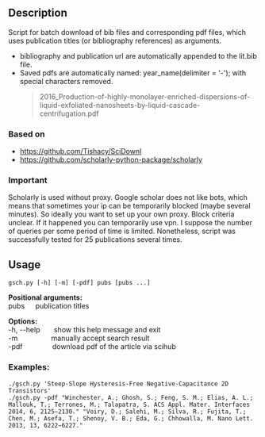 ## Description
Script for batch download of bib files and corresponding pdf files, which uses publication titles (or bibliography references) as arguments.
- bibliography and publication url are automatically appended to the lit.bib file.
- Saved pdfs are automatically named: year_name(delimiter = '-'); with special characters removed.
    >2016_Production-of-highly-monolayer-enriched-dispersions-of-liquid-exfoliated-nanosheets-by-liquid-cascade-centrifugation.pdf

### Based on
- https://github.com/Tishacy/SciDownl
- https://github.com/scholarly-python-package/scholarly

### Important
Scholarly is used without proxy. Google scholar does not like bots, which means that sometimes your ip can be temporarily blocked (maybe several minutes). So ideally you want to set up your own proxy. Block criteria unclear. If it happened you can temporarily use vpn. I suppose the number of queries per some period of time is limited. Nonetheless, script was successfully tested for 25 publications several times.


## Usage 
    gsch.py [-h] [-m] [-pdf] pubs [pubs ...]

__Positional arguments:__  
    pubs  &emsp;     publication titles  

__Options:__  
-h, --help&emsp;&emsp;show this help message and exit  
-m    &emsp;&emsp; &emsp; &emsp;manually accept search result  
-pdf &emsp;&emsp;&emsp;&emsp;download pdf of the article via scihub  

### Examples:

    ./gsch.py 'Steep-Slope Hysteresis-Free Negative-Capacitance 2D Transistors'
    ./gsch.py -pdf "Winchester, A.; Ghosh, S.; Feng, S. M.; Elias, A. L.; Mallouk, T.; Terrones, M.; Talapatra, S. ACS Appl. Mater. Interfaces 2014, 6, 2125−2130." "Voiry, D.; Salehi, M.; Silva, R.; Fujita, T.; Chen, M.; Asefa, T.; Shenoy, V. B.; Eda, G.; Chhowalla, M. Nano Lett. 2013, 13, 6222−6227."
